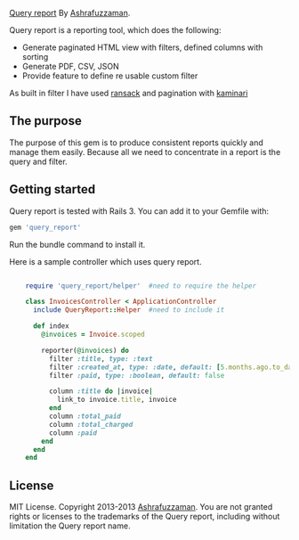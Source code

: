 [Query report](http://ashrafuzzaman.github.io/query_report/) By [Ashrafuzzaman](http://www.ashrafuzzaman.com).

Query report is a reporting tool, which does the following:

* Generate paginated HTML view with filters, defined columns with sorting
* Generate PDF, CSV, JSON
* Provide feature to define re usable custom filter

As built in filter I have used [ransack](https://github.com/ernie/ransack) and pagination with [kaminari](https://github.com/amatsuda/kaminari)

## The purpose
The purpose of this gem is to produce consistent reports quickly and manage them easily. Because all we need to
concentrate in a report is the query and filter.

## Getting started
Query report is tested with Rails 3. You can add it to your Gemfile with:

```ruby
gem 'query_report'
```

Run the bundle command to install it.

Here is a sample controller which uses query report.

```ruby

    require 'query_report/helper'  #need to require the helper

    class InvoicesController < ApplicationController
      include QueryReport::Helper  #need to include it

      def index
        @invoices = Invoice.scoped

        reporter(@invoices) do
          filter :title, type: :text
          filter :created_at, type: :date, default: [5.months.ago.to_date.to_s(:db), 1.months.from_now.to_date.to_s(:db)]
          filter :paid, type: :boolean, default: false

          column :title do |invoice|
            link_to invoice.title, invoice
          end
          column :total_paid
          column :total_charged
          column :paid
        end
      end
    end
```

## License
MIT License. Copyright 2013-2013 [Ashrafuzzaman](http://www.ashrafuzzaman.com).
You are not granted rights or licenses to the trademarks of the Query report, including without limitation the Query report name.